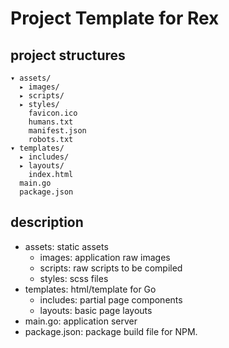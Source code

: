 Project Template for Rex
=========================

## project structures

    ▾ assets/
      ▸ images/
      ▸ scripts/
      ▸ styles/
        favicon.ico
        humans.txt
        manifest.json
        robots.txt
    ▾ templates/
      ▸ includes/
      ▸ layouts/
        index.html
      main.go
      package.json


## description

* assets: static assets
    * images: application raw images
    * scripts: raw scripts to be compiled
    * styles: scss files
* templates: html/template for Go
    * includes: partial page components
    * layouts: basic page layouts
* main.go: application server
* package.json: package build file for NPM.

